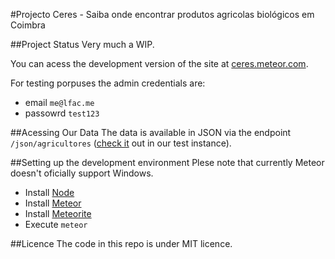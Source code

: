 #Projecto Ceres - Saiba onde encontrar produtos agricolas biológicos em Coimbra

##Project Status
Very much a WIP. 

You can acess the development version of the site at [ceres.meteor.com](http://ceres.meteor.com/).

For testing porpuses the admin credentials are:
- email `me@lfac.me`
- passowrd `test123`

##Acessing Our Data
The data is available in JSON via the endpoint `/json/agricultores` ([check it](http://ceres.meteor.com/json/agricultores) out in our test instance).

##Setting up the development environment
Plese note that currently Meteor doesn't oficially support Windows.

- Install [Node](http://nodejs.org/)
- Install [Meteor](http://meteor.com/)
- Install [Meteorite](https://atmosphere.meteor.com/wtf/app)
- Execute `meteor`

##Licence
The code in this repo is under MIT licence.
